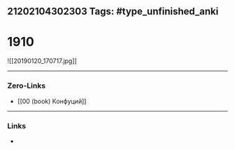 21202104302303
Tags: #type_unfinished_anki
---
# 1910

![[20190120_170717.jpg]]

---
### Zero-Links
- [[00 (book) Конфуций]]
---
### Links
-